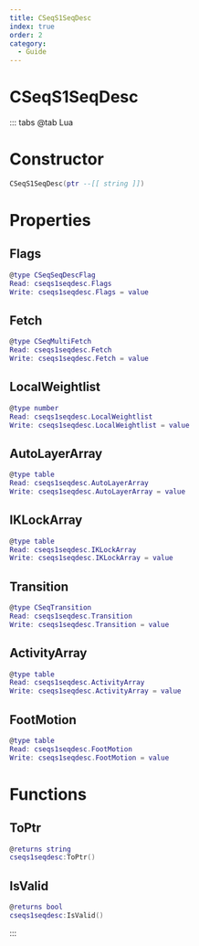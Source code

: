 ```yaml
---
title: CSeqS1SeqDesc
index: true
order: 2
category:
  - Guide
---
```


# CSeqS1SeqDesc

::: tabs
@tab Lua
# Constructor
```lua
CSeqS1SeqDesc(ptr --[[ string ]])
```
# Properties
## Flags 
```lua
@type CSeqSeqDescFlag
Read: cseqs1seqdesc.Flags
Write: cseqs1seqdesc.Flags = value
```
## Fetch 
```lua
@type CSeqMultiFetch
Read: cseqs1seqdesc.Fetch
Write: cseqs1seqdesc.Fetch = value
```
## LocalWeightlist 
```lua
@type number
Read: cseqs1seqdesc.LocalWeightlist
Write: cseqs1seqdesc.LocalWeightlist = value
```
## AutoLayerArray 
```lua
@type table
Read: cseqs1seqdesc.AutoLayerArray
Write: cseqs1seqdesc.AutoLayerArray = value
```
## IKLockArray 
```lua
@type table
Read: cseqs1seqdesc.IKLockArray
Write: cseqs1seqdesc.IKLockArray = value
```
## Transition 
```lua
@type CSeqTransition
Read: cseqs1seqdesc.Transition
Write: cseqs1seqdesc.Transition = value
```
## ActivityArray 
```lua
@type table
Read: cseqs1seqdesc.ActivityArray
Write: cseqs1seqdesc.ActivityArray = value
```
## FootMotion 
```lua
@type table
Read: cseqs1seqdesc.FootMotion
Write: cseqs1seqdesc.FootMotion = value
```
# Functions
## ToPtr
```lua
@returns string
cseqs1seqdesc:ToPtr()
```
## IsValid
```lua
@returns bool
cseqs1seqdesc:IsValid()
```

:::